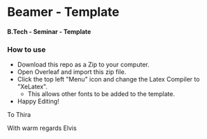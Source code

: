 # Beamer - Template
#### B.Tech - Seminar - Template

### How to use
- Download this repo as a Zip to your computer.
- Open Overleaf and import this zip file.
- Click the top left "Menu" icon and change the Latex Compiler to "XeLatex".
    - This allows other fonts to be added to the template.
- Happy Editing!

To
Thira

With warm regards
Elvis
